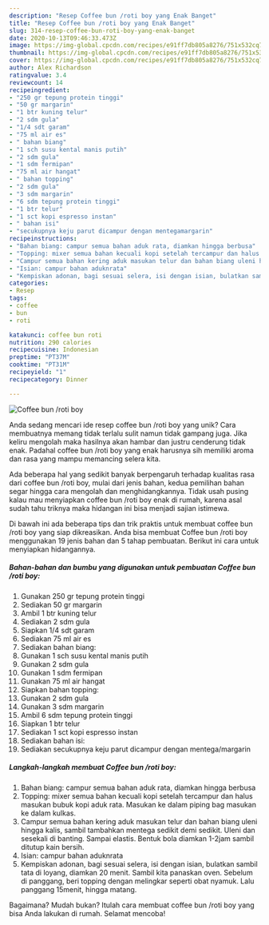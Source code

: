 ```yaml
---
description: "Resep Coffee bun /roti boy yang Enak Banget"
title: "Resep Coffee bun /roti boy yang Enak Banget"
slug: 314-resep-coffee-bun-roti-boy-yang-enak-banget
date: 2020-10-13T09:46:33.473Z
image: https://img-global.cpcdn.com/recipes/e91ff7db805a8276/751x532cq70/coffee-bun-roti-boy-foto-resep-utama.jpg
thumbnail: https://img-global.cpcdn.com/recipes/e91ff7db805a8276/751x532cq70/coffee-bun-roti-boy-foto-resep-utama.jpg
cover: https://img-global.cpcdn.com/recipes/e91ff7db805a8276/751x532cq70/coffee-bun-roti-boy-foto-resep-utama.jpg
author: Alex Richardson
ratingvalue: 3.4
reviewcount: 14
recipeingredient:
- "250 gr tepung protein tinggi"
- "50 gr margarin"
- "1 btr kuning telur"
- "2 sdm gula"
- "1/4 sdt garam"
- "75 ml air es"
- " bahan biang"
- "1 sch susu kental manis putih"
- "2 sdm gula"
- "1 sdm fermipan"
- "75 ml air hangat"
- " bahan topping"
- "2 sdm gula"
- "3 sdm margarin"
- "6 sdm tepung protein tinggi"
- "1 btr telur"
- "1 sct kopi espresso instan"
- " bahan isi"
- "secukupnya keju parut dicampur dengan mentegamargarin"
recipeinstructions:
- "Bahan biang: campur semua bahan aduk rata, diamkan hingga berbusa"
- "Topping: mixer semua bahan kecuali kopi setelah tercampur dan halus masukan bubuk kopi aduk rata. Masukan ke dalam piping bag masukan ke dalam kulkas."
- "Campur semua bahan kering aduk masukan telur dan bahan biang uleni hingga kalis, sambil tambahkan mentega sedikit demi sedikit. Uleni dan sesekali di banting. Sampai elastis. Bentuk bola diamkan 1-2jam sambil ditutup kain bersih."
- "Isian: campur bahan aduknrata"
- "Kempiskan adonan, bagi sesuai selera, isi dengan isian, bulatkan sambil tata di loyang, diamkan 20 menit. Sambil kita panaskan oven. Sebelum di panggang, beri topping dengan melingkar seperti obat nyamuk. Lalu panggang 15menit, hingga matang."
categories:
- Resep
tags:
- coffee
- bun
- roti

katakunci: coffee bun roti 
nutrition: 290 calories
recipecuisine: Indonesian
preptime: "PT37M"
cooktime: "PT31M"
recipeyield: "1"
recipecategory: Dinner

---
```



![Coffee bun /roti boy](https://img-global.cpcdn.com/recipes/e91ff7db805a8276/751x532cq70/coffee-bun-roti-boy-foto-resep-utama.jpg)

Anda sedang mencari ide resep coffee bun /roti boy yang unik? Cara membuatnya memang tidak terlalu sulit namun tidak gampang juga. Jika keliru mengolah maka hasilnya akan hambar dan justru cenderung tidak enak. Padahal coffee bun /roti boy yang enak harusnya sih memiliki aroma dan rasa yang mampu memancing selera kita.



Ada beberapa hal yang sedikit banyak berpengaruh terhadap kualitas rasa dari coffee bun /roti boy, mulai dari jenis bahan, kedua pemilihan bahan segar hingga cara mengolah dan menghidangkannya. Tidak usah pusing kalau mau menyiapkan coffee bun /roti boy enak di rumah, karena asal sudah tahu triknya maka hidangan ini bisa menjadi sajian istimewa.


Di bawah ini ada beberapa tips dan trik praktis untuk membuat coffee bun /roti boy yang siap dikreasikan. Anda bisa membuat Coffee bun /roti boy menggunakan 19 jenis bahan dan 5 tahap pembuatan. Berikut ini cara untuk menyiapkan hidangannya.

<!--inarticleads1-->

##### Bahan-bahan dan bumbu yang digunakan untuk pembuatan Coffee bun /roti boy:

1. Gunakan 250 gr tepung protein tinggi
1. Sediakan 50 gr margarin
1. Ambil 1 btr kuning telur
1. Sediakan 2 sdm gula
1. Siapkan 1/4 sdt garam
1. Sediakan 75 ml air es
1. Sediakan  bahan biang:
1. Gunakan 1 sch susu kental manis putih
1. Gunakan 2 sdm gula
1. Gunakan 1 sdm fermipan
1. Gunakan 75 ml air hangat
1. Siapkan  bahan topping:
1. Gunakan 2 sdm gula
1. Gunakan 3 sdm margarin
1. Ambil 6 sdm tepung protein tinggi
1. Siapkan 1 btr telur
1. Sediakan 1 sct kopi espresso instan
1. Sediakan  bahan isi:
1. Sediakan secukupnya keju parut dicampur dengan mentega/margarin




<!--inarticleads2-->

##### Langkah-langkah membuat Coffee bun /roti boy:

1. Bahan biang: campur semua bahan aduk rata, diamkan hingga berbusa
1. Topping: mixer semua bahan kecuali kopi setelah tercampur dan halus masukan bubuk kopi aduk rata. Masukan ke dalam piping bag masukan ke dalam kulkas.
1. Campur semua bahan kering aduk masukan telur dan bahan biang uleni hingga kalis, sambil tambahkan mentega sedikit demi sedikit. Uleni dan sesekali di banting. Sampai elastis. Bentuk bola diamkan 1-2jam sambil ditutup kain bersih.
1. Isian: campur bahan aduknrata
1. Kempiskan adonan, bagi sesuai selera, isi dengan isian, bulatkan sambil tata di loyang, diamkan 20 menit. Sambil kita panaskan oven. Sebelum di panggang, beri topping dengan melingkar seperti obat nyamuk. Lalu panggang 15menit, hingga matang.




Bagaimana? Mudah bukan? Itulah cara membuat coffee bun /roti boy yang bisa Anda lakukan di rumah. Selamat mencoba!
